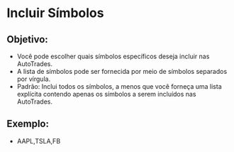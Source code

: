 # **Incluir Símbolos**

## Objetivo:

- Você pode escolher quais símbolos específicos deseja incluir nas AutoTrades.
- A lista de símbolos pode ser fornecida por meio de símbolos separados por vírgula.
- Padrão: Inclui todos os símbolos, a menos que você forneça uma lista explícita contendo apenas os símbolos a serem incluídos nas AutoTrades.

## Exemplo:

- AAPL,TSLA,FB


